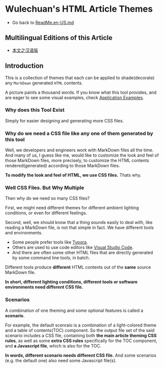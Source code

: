 <link rel="stylesheet" href="../../../源代码/发布的源代码/文章排版与配色方案集/层叠样式表/wulechuan-styles-for-html-via-markdown--vscode.default.min.css">

# Wulechuan's HTML Article Themes

- Go back to [ReadMe.en-US.md](./ReadMe.md)


## Multilingual Editions of this Article

- [本文之汉语版](../汉语/本工具之简介.md)


## Introduction

This is a collection of themes that each
can be applied to shade(decorate) any `MarkDown` generated `HTML` contents.

A picture paints a thousand words. If you know what this tool provides, and are eager to see some visual examples, check [Application Examples](./application-examples.md).


### Why does this Tool Exist

Simply for easier designing and generating more CSS files.


### Why do we need a CSS file like any one of them generated by this tool

Well, we developers and engineers work with MarkDown files all the time. And many of us, I guess like me, would like to customize the look and feel of those MarkDown files, more precisely, to customize the HTML contents rendered(generated) according to those MarkDown files.

**To modify the look and feel of HTML, we use CSS files.** Thats why.


### Well CSS Files. But Why Multiple

Then why do we need so many CSS files?

First, we might need different themes for different ambient lighting conditions, or even for different feelings.

Second, well, we should know that a thing sounds easily to deal with, like reading a MarkDown file, is not that simple in fact. We have different tools and environments.

- Some people prefer tools like [Typora](https://typora.io/).
- Others are used to use code editors like [Visual Studio Code](https://code.visualstudio.com).
- And there are often some other HTML files that are directly generated by some command line tools, in batch.

Different tools produce **different** HTML contents out of the **same** source MarkDown file.

**In short, different lighting conditions, different tools or software environments need different CSS file.**


### Scenarios

A combination of one theming and some optional features is called a **scenario**.

For example, the default scenraio is a combination of a light-colored theme and a table of contents(TOC) component. So the output file set of the said scenario includes a CSS file, containing both **the main article theming CSS rules**, as well as some **extra CSS rules** specifically for the TOC component, and **a Javascript file**, which is also for the TOC.

**In words, different scenario needs different CSS file.** And some scenarios (e.g. the default one) also need some Javascript file(s).

